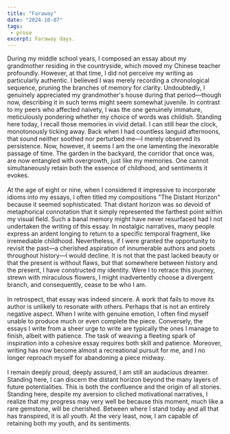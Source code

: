 ```yaml
---
title: "Faraway"
date: "2024-10-07"
tags:
 - prose
excerpt: Faraway days.
---
```


During my middle school years, I composed an essay about my grandmother residing in the countryside, which moved my Chinese teacher profoundly. However, at that time, I did not perceive my writing as particularly authentic. I believed I was merely recording a chronological sequence, pruning the branches of memory for clarity. Undoubtedly, I genuinely appreciated my grandmother's house during that period—though now, describing it in such terms might seem somewhat juvenile. In contrast to my peers who affected naivety, I was the one genuinely immature, meticulously pondering whether my choice of words was childish. Standing here today, I recall those memories in vivid detail. I can still hear the clock, monotonously ticking away. Back when I had countless languid afternoons, that sound neither soothed nor perturbed me—I merely observed its persistence. Now, however, it seems I am the one lamenting the inexorable passage of time. The garden in the backyard, the corridor that once was, are now entangled with overgrowth, just like my memories. One cannot simultaneously retain both the essence of childhood, and sentiments it evokes.
<br><br>
At the age of eight or nine, when I considered it impressive to incorporate idioms into my essays, I often titled my compositions "The Distant Horizon" because it seemed sophisticated. That distant horizon was so devoid of metaphorical connotation that it simply represented the farthest point within my visual field. Such a banal memory might have never resurfaced had I not undertaken the writing of this essay. In nostalgic narratives, many people express an ardent longing to return to a specific temporal fragment, like irremediable childhood. Nevertheless, if I were granted the opportunity to revisit the past—a cherished aspiration of innumerable authors and poets throughout history—I would decline. It is not that the past lacked beauty or that the present is without flaws, but that somewhere between history and the present, I have constructed my identity. Were I to retrace this journey, strewn with miraculous flowers, I might inadvertently choose a divergent branch, and consequently, cease to be who I am.
<br><br>
In retrospect, that essay was indeed sincere. A work that fails to move its author is unlikely to resonate with others. Perhaps that is not an entirely negative aspect. When I write with genuine emotion, I often find myself unable to produce much or even complete the piece. Conversely, the essays I write from a sheer urge to write are typically the ones I manage to finish, albeit with patience. The task of weaving a fleeting spark of inspiration into a cohesive essay requires both skill and patience. Moreover, writing has now become almost a recreational pursuit for me, and I no longer reproach myself for abandoning a piece midway.
<br><br>
I remain deeply proud, deeply assured, I am still an audacious dreamer. Standing here, I can discern the distant horizon beyond the many layers of future potentialities. This is both the confluence and the origin of all stories. Standing here, despite my aversion to cliched motivational narratives, I realize that my progress may very well be because this moment, much like a rare gemstone, will be cherished. Between where I stand today and all that has transpired, it is all youth. At the very least, now, I am capable of retaining both my youth, and its sentiments.